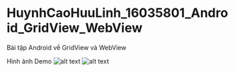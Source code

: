# HuynhCaoHuuLinh_16035801_Android_GridView_WebView
Bài tập Android về GridView và WebView

Hình ảnh Demo
![alt text](https://i.imgur.com/dXGzwbt.png)
![alt text](https://i.imgur.com/yE4ReGV.png)

